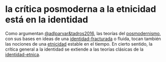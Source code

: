 # la crítica posmoderna a la etnicidad está en la identidad

Como argumentan [@adlparvar&tadros2016](@adlparvar&tadros2016.md), las teorías del [posmodernismo](posmodernismo.md), con sus bases en ideas de una [identidad-fracturada](identidad-fracturada.md) o fluida, tocan también las nociones de una [etnicidad](etnicidad.md) estable en el tiempo. En cierto sentido, la crítica general a la identidad se extiende a las teorías clásicas de la [identidad-etnica](identidad-etnica.md).
